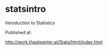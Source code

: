 statsintro
==========

Introduction to Statistics

Published at:

http://work.thaslwanter.at/Stats/html/index.html
